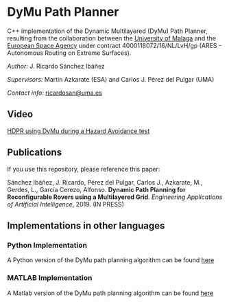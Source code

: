 # DyMu Path Planner
C++ implementation of the Dynamic Multilayered (DyMu) Path Planner, resulting from the collaboration between the [University of Malaga](https://www.uma.es/robotics-and-mechatronics/info/107542/robotica-espacial/) and the [European Space Agency](https://www.esa.int/Our_Activities/Space_Engineering_Technology/Planetary_Robotics_Laboratory) under contract 4000118072/16/NL/LvH/gp (ARES - Autonomous Routing on Extreme Surfaces).

*Author:* J. Ricardo Sánchez Ibáñez

*Supervisors:* Martin Azkarate (ESA) and Carlos J. Pérez del Pulgar (UMA)

*Contact info:* ricardosan@uma.es

## Video

[HDPR using DyMu during a Hazard Avoidance test](https://youtu.be/X4mihNTEVGw)

## Publications

If you use this repository, please reference this paper:

Sánchez Ibáñez, J. Ricardo, Pérez del Pulgar, Carlos J., Azkarate, M., Gerdes, L., García Cerezo, Alfonso. **Dynamic Path Planning for Reconfigurable Rovers using a Multilayered Grid**. *Engineering Applications of Artificial Intelligence*, 2019. (IN PRESS)


## Implementations in other languages

### Python Implementation

A Python version of the DyMu path planning algorithm can be found [here](https://github.com/spaceuma/ARES-DyMu_python) 

### MATLAB Implementation

A Matlab version of the DyMu path planning algorithm can be found [here](https://github.com/spaceuma/ARES-DyMu_matlab)
